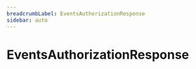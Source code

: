 ```yaml
---
breadcrumbLabel: EventsAuthorizationResponse
sidebar: auto
---
```


# EventsAuthorizationResponse

<ProxySummary/>

<ApiDocs/>
